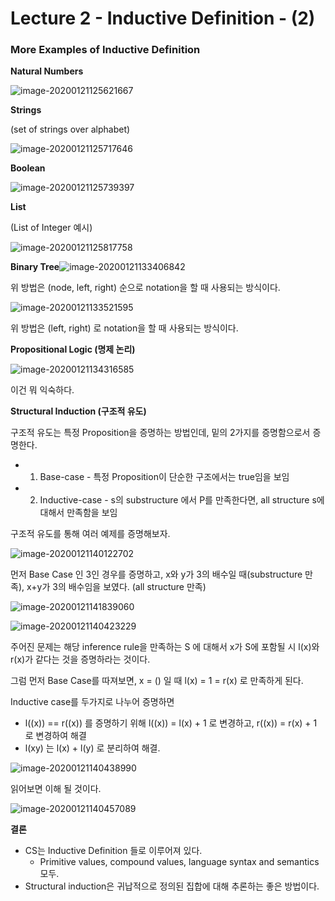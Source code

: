 # Lecture 2 - Inductive Definition - (2)



### More Examples of Inductive Definition



**Natural Numbers**

![image-20200121125621667](./images/image-20200121125621667.png)



**Strings**

(set of strings over alphabet)

![image-20200121125717646](./images/image-20200121125717646.png)



**Boolean**

![image-20200121125739397](./images/image-20200121125739397.png)



**List**

(List of Integer 예시)

![image-20200121125817758](./images/image-20200121125817758.png)

**Binary Tree**![image-20200121133406842](./images/image-20200121133406842.png)

위 방법은 (node, left, right) 순으로 notation을 할 때 사용되는 방식이다.

![image-20200121133521595](./images/image-20200121133521595.png)

위 방법은 (left, right) 로 notation을 할 때 사용되는 방식이다.



**Propositional Logic (명제 논리)**

![image-20200121134316585](./images/image-20200121134316585.png)

이건 뭐 익숙하다. 



**Structural Induction (구조적 유도)** 

구조적 유도는 특정 Proposition을 증명하는 방법인데, 밑의 2가지를 증명함으로서 증명한다.

- 1) Base-case - 특정 Proposition이 단순한 구조에서는 true임을 보임
- 2) Inductive-case - s의 substructure 에서 P를 만족한다면, all structure s에 대해서 만족함을 보임 



구조적 유도를 통해 여러 예제를 증명해보자.

![image-20200121140122702](./images/image-20200121140122702.png)



먼저 Base Case 인 3인 경우를 증명하고, x와 y가 3의 배수일 때(substructure 만족), x+y가 3의 배수임을 보였다. (all structure 만족)

![image-20200121141839060](./images/image-20200121141839060.png)

![image-20200121140423229](./images/image-20200121140423229.png)

주어진 문제는 해당 inference rule을 만족하는 S 에 대해서 x가 S에 포함될 시 l(x)와 r(x)가 같다는 것을 증명하라는 것이다. 

그럼 먼저 Base Case를 따져보면, x = () 일 때 l(x) = 1 = r(x) 로 만족하게 된다.

Inductive case를 두가지로 나누어 증명하면

- l((x)) == r((x)) 를 증명하기 위해 l((x)) = l(x) + 1 로 변경하고, r((x)) = r(x) + 1 로 변경하여 해결
- l(xy) 는 l(x) + l(y) 로 분리하여 해결.



![image-20200121140438990](./images/image-20200121140438990.png)



읽어보면 이해 될 것이다.


![image-20200121140457089](./images/image-20200121140457089.png)

**결론**

- CS는 Inductive Definition 들로 이루어져 있다.
  - Primitive values, compound values, language syntax and semantics 모두.
- Structural induction은 귀납적으로 정의된 집합에 대해 추론하는 좋은 방법이다.